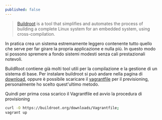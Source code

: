 ```yaml
---
published: false
---
```

> [Buildroot](https://buildroot.org/) is a tool that simplifies and automates the process of building a complete Linux system for an embedded system, using cross-compilation.

In pratica crea un sistema estremamente leggero contenente tutto quello che serve per far girare la propria applicazione e nulla più. In questo modo si possono spremere a fondo sistemi modesti senza cali prestazionali notevoli.

BuildRoot contiene già molti tool utili per la compilazione e la gestione di un sistema di base.
Per instalare buildroot si può andare nella pagina di [download](http://buildroot.org/downloads/), oppure è possibile scaricare il [vagrantfile](https://buildroot.org/downloads/Vagrantfile) per il previsioning, personalmente ho scelto quest'ultimo metodo.

Quindi per prima cosa scarico il Vagrantfile ed avvio la procedura di provisioning
```bash
curl -O https://buildroot.org/downloads/Vagrantfile;
vagrant up
```